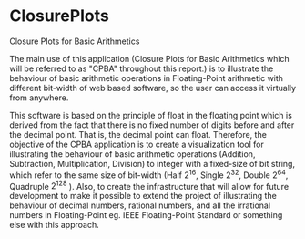 # ClosurePlots
 Closure Plots for Basic Arithmetics

The main use of this application (Closure Plots for Basic Arithmetics which will be referred to as "CPBA" throughout this report.) is to illustrate the behaviour of basic arithmetic operations in Floating-Point arithmetic with different bit-width of web based software, so the user can access it virtually from anywhere.

This software is based on the principle of float in the floating point which is derived from the fact that there is no fixed number of digits before and after the decimal point. That is, the decimal point can float. Therefore, the objective of the CPBA application is to create a visualization tool for illustrating the behaviour of basic arithmetic operations (Addition, Subtraction, Multiplication, Division) to integer with a fixed-size of bit string, which refer to the same size of bit-width (Half $2^{16}$, Single $2^{32}$, Double $2^{64}$, Quadruple $2^{128}$ ). Also, to create the infrastructure that will allow for future development to make it possible to extend the project of illustrating the behaviour of decimal numbers, rational numbers, and all the irrational numbers in Floating-Point eg. IEEE Floating-Point Standard or something else with this approach.
